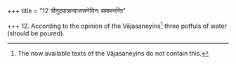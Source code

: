 +++
title = "12 त्रीनुदपात्रान्वाजसनेयिनः समामनन्ति"

+++
12. According to the opinion of the Vājasaneyins[^1] three potfuls of water (should be poured).

[^1]: The now available texts of the Vājasaneyins do not contain this.
